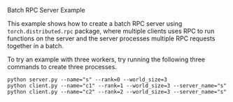 Batch RPC Server Example

This example shows how to create a batch RPC server using `torch.distributed.rpc`
package, where multiple clients uses RPC to run functions on the server and the
server processes multiple RPC requests together in a batch.

To try an example with three workers, try running the following three commands
to create three processes.


```
python server.py --name="s" --rank=0 --world_size=3
python client.py --name="c1" --rank=1 --world_size=3 --server_name="s"
python client.py --name="c2" --rank=2 --world_size=3 --server_name="s"
```
